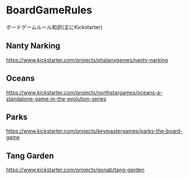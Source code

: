 # BoardGameRules
ボードゲームルール和訳(主にKickstarter)

## Nanty Narking
https://www.kickstarter.com/projects/phalanxgames/nanty-narking

## Oceans
https://www.kickstarter.com/projects/northstargames/oceans-a-standalone-game-in-the-evolution-series

## Parks
https://www.kickstarter.com/projects/keymastergames/parks-the-board-game

## Tang Garden
https://www.kickstarter.com/projects/gonab/tang-garden
